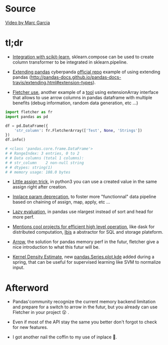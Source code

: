 # Source

[Video by Marc Garcia](https://www.youtube.com/watch?v=kUloTjPPgzU)

# tl;dr

+ [Integration with scikit-learn](https://youtu.be/kUloTjPPgzU?list=WL&t=1653), sklearn.compose can be used to create column transformer to be integrated in sklearn.pipeline.

+ [Extending pandas](https://youtu.be/kUloTjPPgzU?list=WL&t=1389) cyberpanda [official repo](https://github.com/ContinuumIO/cyberpandas) example of using extending pandas (http://pandas-docs.github.io/pandas-docs-travis/extending.html#extension-types).

+ [Fletcher use](https://youtu.be/kUloTjPPgzU?list=WL&t=1551), another example of a [tool](https://github.com/xhochy/fletcher) using extensionArray interface that allows to use arrow columns in pandas dataframe with multiple benefits (debug information, random data generation, etc ...)

```python
import fletcher as fr
import pandas as pd

df = pd.DataFrame({
    'str_column': fr.FletcherArray(['Test', None, 'Strings'])
})
df.info()

# <class 'pandas.core.frame.DataFrame'>
# # RangeIndex: 3 entries, 0 to 2
# # Data columns (total 1 columns):
# # str_column    2 non-null string
# # dtypes: string(1)
# # memory usage: 108.0 bytes
```

+ [Little assign trick](https://youtu.be/kUloTjPPgzU?list=WL&t=1168), in python3 you can use a created value in the same assign right after creation.

+ [Inplace param deprecation](https://youtu.be/kUloTjPPgzU?list=WL&t=352), to foster more "functionnal" data pipeline based on chaining of assign, map, apply, etc ...

+ [Lazy evaluation](https://youtu.be/kUloTjPPgzU?list=WL&t=598), in pandas use nlargest instead of sort and head for more perf.

+ [Mentions cool projects for efficient high level operation](https://youtu.be/kUloTjPPgzU?list=WL&t=677), like dask for distributed computation, [Ibis](https://docs.ibis-project.org/) a abstractor for SQL and storage plateform.

+ [Arrow](https://youtu.be/kUloTjPPgzU?list=WL&t=1047), the solution for pandas memory perf in the futur, fletcher give a nice introduction to what this futur will be.

+ [Kernel Density Estimate](https://youtu.be/kUloTjPPgzU?list=WL&t=1611), new [pandas.Series.plot.kde](https://pandas.pydata.org/pandas-docs/stable/generated/pandas.DataFrame.plot.kde.html) added during a spring, that can be useful for supervised learning like SVM to normalize input.

# Afterword

+ Pandas'community recognize the current memory backend limitation and prepare for a switch to arrow in the futur, but you already can use Fletcher in your project :astonished: .

+ Even if most of the API stay the same you better don't forgot to check for new features.

+ I got another nail the coffin to my use of inplace :grimacing:.
